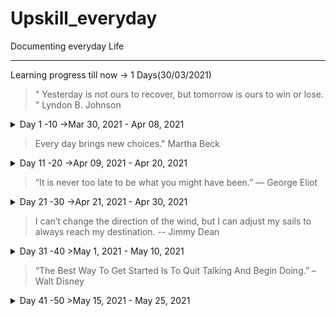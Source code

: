# Upskill_everyday
Documenting everyday Life
***
Learning progress till now -> 1 Days(30/03/2021)

>" Yesterday is not ours to recover, but tomorrow is ours to win or lose. " Lyndon B. Johnson

<details>
<summary>Day 1 -10 ->Mar 30, 2021 - Apr 08, 2021</summary>
<p>

<details>
<summary>Day 1</summary>
<p>

- ✔️ [Solved Daily Challenge in Brilliant.org](https://github.com/roshan1727/Upskill_everyday/blob/main/images/Brilliant.org/Day%201-50/d1b1.png)
- ✔️ Chess.com 
  - ✔️ [Solved Some Puzzles](https://github.com/roshan1727/Upskill_everyday/blob/main/images/Chess.com/Day1-50/d1chs1.png)
  - ✔️ [Played Puzzle Rush](https://github.com/roshan1727/Upskill_everyday/blob/main/images/Chess.com/Day1-50/d1chs2.png)
  - ✔️ [Solved Daily Puzzle](https://github.com/roshan1727/Upskill_everyday/blob/main/images/Chess.com/Day1-50/d1chs3.png)
-  ✔️ Installing all Coding Setup and Singed in various coding Platform.
- 📰 [Daily English News](https://qz.com/india/)
</p></details>

<details>
<summary>Day 2 </summary>
<p>

- ✔️ [Solved Daily Challenge in Brilliant.org](https://github.com/roshan1727/Upskill_everyday/blob/main/images/Brilliant.org/d2b1.png)
- ✔️ Chess.com 
  - ✔️ [Solved Some Puzzles](https://github.com/roshan1727/Upskill_everyday/blob/main/images/Chess.com/Day1-50/d2chs1.png)
  - ✔️ [Played Puzzle Rush](https://github.com/roshan1727/Upskill_everyday/blob/main/images/Chess.com/Day1-50/d2chs2.png)
  - ✔️ [Solved Daily Puzzle](https://github.com/roshan1727/Upskill_everyday/blob/main/images/Chess.com/Day1-50/d2chs3.png)
   - ✔️ [NewTechnology](https://github.com/roshan1727/Upskill_everyday/blob/main/images/Newtechnology/d2gcd_m1.png)
    - ✔️Today I started a new path to learn about new technonlgy.
    - ✔️[enrol](https://www.qwiklabs.com/course_templates/153)

</p></details>

<details>
<summary>Day 3 </summary>
<p>

- ✔️ [Solved Daily Challenge in Brilliant.org](https://github.com/roshan1727/Upskill_everyday/blob/main/images/Brilliant.org/d3b1.png)
- ✔️ Chess.com 
  - ✔️ [Solved Some Puzzles](https://github.com/roshan1727/Upskill_everyday/blob/main/images/Chess.com/d3chs1.png)
  - ✔️ [Played Puzzle Rush](https://github.com/roshan1727/Upskill_everyday/blob/main/images/Chess.com/d3chs2.png)
  - ✔️ [Solved Daily Puzzle](https://github.com/roshan1727/Upskill_everyday/blob/main/images/Chess.com/d3chs3.png)
   - ✔️ [NewTechnology]()
    - ✔️In new Technology Google Cloud Computing.
    - 👂🏻 [Watched a Youtube video "A 15-Year-Old Entrepreneur Impresses the Sharks - Shark Tank"](https://www.youtube.com/watch?v=o0etimvtD74&t=186s)

</p></details>

<details>
<summary>Day 4</summary>
<p>

- ✔️ [Solved Daily Challenge in Brilliant.org](https://github.com/roshan1727/Upskill_everyday/blob/main/images/Brilliant.org/d4b1.png)
- ✔️ Chess.com 
  - ✔️ [Solved Some Puzzles](https://github.com/roshan1727/Upskill_everyday/blob/main/images/Chess.com/d4chs1.png)
  - ✔️ [Played Puzzle Rush](https://github.com/roshan1727/Upskill_everyday/blob/main/images/Chess.com/d4chs2.png)
  - ✔️ [Solved Daily Puzzle](https://github.com/roshan1727/Upskill_everyday/blob/main/images/Chess.com/d4chs3.png)
    - ✔️In new Technology Start to learn about ModernApp Ninja
    - ✔️I have solved Two Problems in skillrack.
    - ✔️[endrolled](https://lms.modernapps.ninja/courses/course-v1:modernapps+COU-MN7417+Perpetual/course/)
    - 👂🏻 [Watched a Youtube video "The Young Codemaster: Raising a Computer Prodigy | On The Red Dot | CNA Insider"](https://www.youtube.com/watch?v=3FvSLA-Kvvs&t=187s)
</p></details>

<details>
<summary>Day 5</summary>
<p>

- ✔️ [Solved Daily Challenge in Brilliant.org](https://github.com/roshan1727/Upskill_everyday/blob/main/images/Brilliant.org/d5b1.png)
- ✔️ Chess.com 
  - ✔️ [Solved Some Puzzles](https://github.com/roshan1727/Upskill_everyday/blob/main/images/Chess.com/d5chs1.png)
  - ✔️ [Played Puzzle Rush](https://github.com/roshan1727/Upskill_everyday/blob/main/images/Chess.com/d5chs2.png)
  - ✔️ [Solved Daily Puzzle](https://github.com/roshan1727/Upskill_everyday/blob/main/images/Chess.com/d5chs3.png)
    - ✔️In new Technology Start to learn about ModernApp Ninja
    - ✔️Setuped Slack to have a better Communication with Moderncodeninja by VMWARE.
    - ✔️I have solved Ten Problems in skillrack.
    - ✔️[endrolled](https://lms.modernapps.ninja/courses/course-v1:modernapps+COU-MN7417+Perpetual/course/)
    - 👂🏻 [Watched a Youtube video "How To Earn in your Early 20s? | Aman Dhattarwal | TEDxVIPS"](https://youtu.be/Y7qzo1WMcxs)
</p></details>

<details>
<summary>Day 6</summary>
<p>

- ✔️ [Solved Daily Challenge in Brilliant.org](https://github.com/roshan1727/Upskill_everyday/blob/main/images/Brilliant.org/d6b1.png)
- ✔️ Chess.com 
  - ✔️ [Solved Some Puzzles](https://github.com/roshan1727/Upskill_everyday/blob/main/images/Chess.com/d6chs1.png)
  - ✔️ [Played Puzzle Rush](https://github.com/roshan1727/Upskill_everyday/blob/main/images/Chess.com/d6chs2.png)
  - ✔️ [Solved Daily Puzzle](https://github.com/roshan1727/Upskill_everyday/blob/main/images/Chess.com/d6chs3.png)
  - ✔️[Solved Random Puzzle](https://github.com/roshan1727/Upskill_everyday/blob/main/images/Chess.com/d6chs4.png)
    - ✔️I learn the basic of Adobe XD for UI design.
    - 👂🏻 [Watched a Youtube video "Adobe XD for Beginners | FREE COURSE"](https://youtu.be/WEljsc2jorI)
</p></details>


<details>
<summary>Day 7</summary>
<p>

- ✔️ [Solved Daily Challenge in Brilliant.org](https://github.com/roshan1727/Upskill_everyday/blob/main/images/Brilliant.org/d7b1.png)
- ✔️ Chess.com 
  - ✔️ [Solved Some Puzzles](https://github.com/roshan1727/Upskill_everyday/blob/main/images/Chess.com/d7chs1.png)
  - ✔️ [Played Puzzle Rush](https://github.com/roshan1727/Upskill_everyday/blob/main/images/Chess.com/d7chs2.png)
  - ✔️ [Solved Daily Puzzle](https://github.com/roshan1727/Upskill_everyday/blob/main/images/Chess.com/d7chs3.png)
  - ✔️[Solved Random Puzzle](https://github.com/roshan1727/Upskill_everyday/blob/main/images/Chess.com/d7chs4.png)
    - 👂🏻 [Watched a Youtube video "Why people believe they can’t draw - and how to prove they can | Graham Shaw | TEDxHull"](https://www.youtube.com/watch?v=7TXEZ4tP06c)
    - 👂🏻 [Watched a Youtube video "This Is What Rejections & Failures Teach You About SUCCESS | Sahla Parveen | Josh Talks"](https://www.youtube.com/watch?v=7m_XpKA3GCg)

</p></details>


<details>
<summary>Day 8</summary>
<p>

- ✔️ [Solved Daily Challenge in Brilliant.org](https://github.com/roshan1727/Upskill_everyday/blob/main/images/Brilliant.org/d8b1.png)
- ✔️ Chess.com 
  - ✔️ [Solved Some Puzzles](https://github.com/roshan1727/Upskill_everyday/blob/main/images/Chess.com/d8chs1.png)
  - ✔️ [Played Puzzle Rush](https://github.com/roshan1727/Upskill_everyday/blob/main/images/Chess.com/d8chs2.png)
  - ✔️ [Solved Daily Puzzle](https://github.com/roshan1727/Upskill_everyday/blob/main/images/Chess.com/d8chs3.png)
    - ✔️[Solved Random Puzzle](https://github.com/roshan1727/Upskill_everyday/blob/main/images/Chess.com/d8chs4.png)
    - 👂🏻 [Watched a Youtube video "My journey to success | Aishwarya Rajesh | TEDxIIMTrichy"](https://www.youtube.com/watch?v=zls4a7I_qaM)

</p></details>

<details>
<summary>Day 9</summary>
<p>

- ✔️ [Solved Daily Challenge in Brilliant.org](https://github.com/roshan1727/Upskill_everyday/blob/main/images/Brilliant.org/d9b1.png)
- ✔️ Chess.com 
  - ✔️ [Solved Some Puzzles](https://github.com/roshan1727/Upskill_everyday/blob/main/images/Chess.com/d9chs1.png)
  - ✔️ [Played Puzzle Rush](https://github.com/roshan1727/Upskill_everyday/blob/main/images/Chess.com/d9chs2.png)
  - ✔️ [Solved Daily Puzzle](https://github.com/roshan1727/Upskill_everyday/blob/main/images/Chess.com/d9chs3.png)
  - ✔️[Solved Random Puzzle](https://github.com/roshan1727/Upskill_everyday/blob/main/images/Chess.com/d9chs4.png)
    - 👂🏻 [Watched a Youtube video "Make Your Impossible Dreams Come True! | Ms. Nivedha RM | TEDxRTU"](https://www.youtube.com/watch?v=-JfQvYLveGA)

</p></details>

<details>
<summary>Day 10</summary>
<p>

- ✔️ [Solved Daily Challenge in Brilliant.org](https://github.com/roshan1727/Upskill_everyday/blob/main/images/Brilliant.org/d10b1.png)
- ✔️ Chess.com 
  - ✔️ [Solved Some Puzzles](https://github.com/roshan1727/Upskill_everyday/blob/main/images/Chess.com/d10chs1.png)
  - ✔️ [Played Puzzle Rush](https://github.com/roshan1727/Upskill_everyday/blob/main/images/Chess.com/d10chs2.png)
  - ✔️ [Solved Daily Puzzle](https://github.com/roshan1727/Upskill_everyday/blob/main/images/Chess.com/d10chs3.png)
  - ✔️[Solved Random Puzzle](https://github.com/roshan1727/Upskill_everyday/blob/main/images/Chess.com/d10csh4.png)
    - 👂🏻 [Watched a Youtube video "What makes you special? | Mariana Atencio | TEDxUniversityofNevada"](https://www.youtube.com/watch?v=MY5SatbZMAo)

</p></details>

</p></details>

>Every day brings new choices." Martha Beck


<details>
<summary>Day 11 -20 ->Apr 09, 2021 - Apr 20, 2021</summary>
<p>


<details>
<summary>Day 11</summary>
<p>

- ✔️ [Solved Daily Challenge in Brilliant.org](https://github.com/roshan1727/Upskill_everyday/blob/main/images/Brilliant.org/d11b1.png)
- ✔️ Chess.com 
  - ✔️ [Solved Some Puzzles](https://github.com/roshan1727/Upskill_everyday/blob/main/images/Chess.com/d11chs1.png)
  - ✔️ [Played Puzzle Rush](https://github.com/roshan1727/Upskill_everyday/blob/main/images/Chess.com/d11chs2.png)
  - ✔️ [Solved Daily Puzzle](https://github.com/roshan1727/Upskill_everyday/blob/main/images/Chess.com/d11chs3.png)
  - ✔️[Solved Random Puzzle](https://github.com/roshan1727/Upskill_everyday/blob/main/images/Chess.com/d11chs4.png)
   - ✔️Today I started to learn Python in Guvi. [endroll](https://www.guvi.in/courses-video?course=pythonEng)

    - 👂🏻 [Watched a Youtube video "Broken English: Every Indian Kid's Ordeal | Esha Manwani | TEDxHLCC"](https://www.youtube.com/watch?v=XqqIzCPUcgs)

</p></details>

<details>
<summary>Day 12</summary>
<p>

- ✔️ [Solved Daily Challenge in Brilliant.org](https://github.com/roshan1727/Upskill_everyday/blob/main/images/Brilliant.org/d12b1.png)
- ✔️ Chess.com 
  - ✔️ [Solved Some Puzzles](https://github.com/roshan1727/Upskill_everyday/blob/main/images/Chess.com/d12chs1.png)
  - ✔️ [Played Puzzle Rush](C:\GitFiles\Upskill_everyday\images\Chess.com\d12chs2.png)
  - ✔️ [Solved Daily Puzzle](https://github.com/roshan1727/Upskill_everyday/blob/main/images/Chess.com/d12chs3.png)
  - ✔️[Solved Random Puzzle](https://github.com/roshan1727/Upskill_everyday/blob/main/images/Chess.com/d12chs4.png)

    - 👂🏻 [Watched a Youtube video "Why you should speak to strangers | Praveen Wadalkar | TEDxIESMCRC"](https://www.youtube.com/watch?v=g6HnOku6KUs)

</p></details>

<details>
<summary>Day 13</summary>
<p>

- ✔️ [Solved Daily Challenge in Brilliant.org](https://github.com/roshan1727/Upskill_everyday/blob/main/images/Brilliant.org/d13b1.png)
- ✔️ Chess.com 
  - ✔️ [Solved Some Puzzles](https://github.com/roshan1727/Upskill_everyday/blob/main/images/Chess.com/d13chs1.png)
  - ✔️ [Played Puzzle Rush](https://github.com/roshan1727/Upskill_everyday/blob/main/images/Chess.com/d13chs2.png)
  - ✔️ [Solved Daily Puzzle](https://github.com/roshan1727/Upskill_everyday/blob/main/images/Chess.com/d13chs3.png)
  - ✔️[Solved Random Puzzle](https://github.com/roshan1727/Upskill_everyday/blob/main/images/Chess.com/d13chs4.png)
  - ✔️I Solved 5 problems in Skillrack.
    - 👂🏻 [Watched a Youtube video "From Confusion to Conclusion | Swapna Patker | TEDxIIMRohtak"](https://www.youtube.com/watch?v=6LZ7QqoY_1w&t=4s)
     - 👂🏻 [Watched a Youtube video "The Secret of Becoming Mentally Strong | Amy Morin | TEDxOcala"](https://www.youtube.com/watch?v=TFbv757kup4)
    - 👂🏻 [Watched a Youtube video "7 Ways to Make a Conversation With Anyone | Malavika Varadan | TEDxBITSPilaniDubai"](https://www.youtube.com/watch?v=F4Zu5ZZAG7I)

</p></details>

<details>
<summary>Day 14</summary>
<p>

- ✔️ [Solved Daily Challenge in Brilliant.org](https://github.com/roshan1727/Upskill_everyday/blob/main/images/Brilliant.org/d14b1.png)
- ✔️ Chess.com 
  - ✔️ [Solved Some Puzzles](https://github.com/roshan1727/Upskill_everyday/blob/main/images/Chess.com/d14chs1.png)
  - ✔️ [Played Puzzle Rush](https://github.com/roshan1727/Upskill_everyday/blob/main/images/Chess.com/d14chs2.png)
  - ✔️ [Solved Daily Puzzle](https://github.com/roshan1727/Upskill_everyday/blob/main/images/Chess.com/d14chs3.png)
  - ✔️[Solved Random Puzzle](https://github.com/roshan1727/Upskill_everyday/blob/main/images/Chess.com/d14chs4.png)
 
    - 👂🏻 [Watched a Youtube video "Why you think you're right -- even if you're wrong | Julia Galef"](https://www.youtube.com/watch?v=w4RLfVxTGH4)
     - 👂🏻 [Watched a Youtube video "Learning a language? Speak it like you’re playing a video game | Marianna Pascal | TEDxPenangRoad"](https://www.youtube.com/watch?v=Ge7c7otG2mk)
    - 👂🏻 [Watched a Youtube video "Approach Yourself To Approach Infinity. | Ridhi Dogra | TEDxGGDSDCollege"](https://www.youtube.com/watch?v=SwX5ESqlkBM)

</p></details>

<details>
<summary>Day 15</summary>
<p>

- ✔️ [Solved Daily Challenge in Brilliant.org](https://github.com/roshan1727/Upskill_everyday/blob/main/images/Brilliant.org/d15b1.png)
- ✔️ Chess.com 
  - ✔️ [Solved Some Puzzles](https://github.com/roshan1727/Upskill_everyday/blob/main/images/Chess.com/d15chs1.png)
  - ✔️ [Played Puzzle Rush](https://github.com/roshan1727/Upskill_everyday/blob/main/images/Chess.com/d15chs2.png)
  - ✔️ [Solved Daily Puzzle](https://github.com/roshan1727/Upskill_everyday/blob/main/images/Chess.com/d15chs3.png)
  - ✔️[Solved Random Puzzle](https://github.com/roshan1727/Upskill_everyday/blob/main/images/Chess.com/d15chs4.png)
 
    - 👂🏻 [Watched a Youtube video "Befriend Yourself | Nivetha Thomas | TEDxOMCH"](https://www.youtube.com/watch?v=sB34sRehUvU)
     - 👂🏻 [Watched a Youtube video "The first 20 hours -- how to learn anything | Josh Kaufman | TEDxCSU"](https://www.youtube.com/watch?v=5MgBikgcWnY&t=989s)

</p></details>

<details>
<summary>Day 16</summary>
<p>

- ✔️ [Solved Daily Challenge in Brilliant.org](https://github.com/roshan1727/Upskill_everyday/blob/main/images/Brilliant.org/d16b1.png)
- ✔️ Chess.com 
  - ✔️ [Solved Some Puzzles](https://github.com/roshan1727/Upskill_everyday/blob/main/images/Chess.com/d16chs1.png)
  - ✔️ [Played Puzzle Rush](https://github.com/roshan1727/Upskill_everyday/blob/main/images/Chess.com/d16chs2.png)
  - ✔️ [Solved Daily Puzzle](https://github.com/roshan1727/Upskill_everyday/blob/main/images/Chess.com/d16chs3.png)
  - ✔️[Solved Random Puzzle](https://github.com/roshan1727/Upskill_everyday/blob/main/images/Chess.com/d16chs4.png)
 
    - 👂🏻 [Watched a Youtube video "After watching this, your brain will not be the same | Lara Boyd | TEDxVancouver"](https://www.youtube.com/watch?v=LNHBMFCzznE)
    - 👂🏻 [Watched a Youtube video "How To Start A Business In College With No Money? | Sunny Garg | Josh Talks"](https://www.youtube.com/watch?v=JlvQnlPbhMM&t=463s)
</p></details>

<details>
<summary>Day 17</summary>
<p>

- ✔️ [Solved Daily Challenge in Brilliant.org](https://github.com/roshan1727/Upskill_everyday/blob/main/images/Brilliant.org/d17b1.png)
- ✔️ Chess.com 
  - ✔️ [Solved Some Puzzles](https://github.com/roshan1727/Upskill_everyday/blob/main/images/Chess.com/d17chs1.png)
  - ✔️ [Played Puzzle Rush](https://github.com/roshan1727/Upskill_everyday/blob/main/images/Chess.com/d17chs2.png)
  - ✔️ [Solved Daily Puzzle](https://github.com/roshan1727/Upskill_everyday/blob/main/images/Chess.com/d17chs3.png)
  - ✔️[Solved Random Puzzle](https://github.com/roshan1727/Upskill_everyday/blob/main/images/Chess.com/d17chs4.png)
  - ✔️ [Completed Daily Workout Problem in lumosity](https://github.com/roshan1727/Upskill_everyday/blob/main/images/lumosity/d1lty1.jpg)
  - ✔️ [Completed Basic HTML and HTML5 in freecodecamp under  Responsive Web Design](https://www.freecodecamp.org/learn/responsive-web-design/)
  - ✔️ install and setup the Julia in pc 
  - ✔️ [Completed Beginer's module in Python](https://www.guvi.in/courses-video?course=pythonEng)
    - 👂🏻 [Watched a Youtube video "The 7 Habits of Highly Effective People Summary"](https://www.youtube.com/watch?v=WFc08j9eorQ&t=687s)
    - 👂🏻 [Watched a Youtube video "The 7 Habits of Highly Effective People Summary (part 2)"](https://www.youtube.com/watch?v=5LbCRx1UbWY)
</p></details>

<details>
<summary>Day 18</summary>
<p>

- ✔️ [Solved Daily Challenge in Brilliant.org](https://github.com/roshan1727/Upskill_everyday/blob/main/images/Brilliant.org/d18b1.png)
- ✔️ Chess.com 
  - ✔️ [Solved Some Puzzles](https://github.com/roshan1727/Upskill_everyday/blob/main/images/Chess.com/d18chs1.png)
  - ✔️ [Played Puzzle Rush](https://github.com/roshan1727/Upskill_everyday/blob/main/images/Chess.com/d18chs2.png)
  - ✔️ [Solved Daily Puzzle](https://github.com/roshan1727/Upskill_everyday/blob/main/images/Chess.com/d18chs3.png)
  - ✔️[Solved Random Puzzle](https://github.com/roshan1727/Upskill_everyday/blob/main/images/Chess.com/d18chs4.png)
  - ✔️ [Completed Daily Workout Problem in lumosity](https://github.com/roshan1727/Upskill_everyday/blob/main/images/lumosity/d2lyt1.jpg)
  - ✔️ [Enrolled another HTML course In Udemy](https://www.udemy.com/course/html-basic-to-advanced/)
  - ✔️ [Completed intermediate module in Python](https://github.com/roshan1727/Upskill_everyday/blob/main/images/Newtechnology/guvi-intermediate_python.png)
    - 👂🏻 [Watched a Youtube video "PYTHON AND DATA VISUALIZATION : Day -1 (Intro to Python)"](https://www.youtube.com/watch?v=eaoPm475Jts)
    - 👂🏻 [Watched a Youtube video "PYTHON AND DATA VISUALIZATION : Day -2 (Data Structures)"](https://www.youtube.com/watch?v=eOp1UgQUXII)
    - 👂🏻 [Watched a Youtube video "PYTHON AND DATA VISUALIZATION : Day -3 (Data Structures)"](https://www.youtube.com/watch?v=I2RFd_C4rfE)
    - 👂🏻 [Watched a Youtube video "The future we're building -- and boring | Elon Musk"](https://www.youtube.com/watch?v=zIwLWfaAg-8&t=544s)
    
    - 👂🏻 [Watched a Youtube video "'change the way you think’ | Dr Kruti Parekh | TEDxSIUVimanNagar"](https://www.youtube.com/watch?v=GjJX0iA7VBA&t=29s)

</p></details>

<details>
<summary>Day 19</summary>
<p>

- ✔️ [Solved Daily Challenge in Brilliant.org](https://github.com/roshan1727/Upskill_everyday/blob/main/images/Brilliant.org/d19b1.png)
- ✔️ Chess.com 
  - ✔️ [Solved Some Puzzles](https://github.com/roshan1727/Upskill_everyday/blob/main/images/Chess.com/d19Chs1.png)
  - ✔️ [Played Puzzle Rush](https://github.com/roshan1727/Upskill_everyday/blob/main/images/Chess.com/d19Chs2.png)
  - ✔️ [Solved Daily Puzzle](https://github.com/roshan1727/Upskill_everyday/blob/main/images/Chess.com/d19Chs3.png)
  - ✔️[Solved Random Puzzle](https://github.com/roshan1727/Upskill_everyday/blob/main/images/Chess.com/d19Chs4.png)
    - 👂🏻 [Watched a Youtube video "Jeff Bezos: The electricity metaphor"](https://www.youtube.com/watch?v=vMKNUylmanQ)
    - 👂🏻 [Watched a Youtube video "How To Multiply Your Time | Rory Vaden | TEDxDouglasville"](https://www.youtube.com/watch?v=y2X7c9TUQJ8)
    - 👂🏻 [Watched a Youtube video "PYTHON AND DATA VISUALIZATION : Day -4 (Data Structures completion)"](https://www.youtube.com/watch?v=nBDK3YYbNq8)
</p></details>

<details>
<summary>Day 20</summary>
<p>

- ✔️ [Solved Daily Challenge in Brilliant.org](https://github.com/roshan1727/Upskill_everyday/blob/main/images/Brilliant.org/d20b1.png)
- ✔️ Chess.com 
  - ✔️ [Solved Some Puzzles](https://github.com/roshan1727/Upskill_everyday/blob/main/images/Chess.com/d20chs1.png)
  - ✔️ [Played Puzzle Rush](https://github.com/roshan1727/Upskill_everyday/blob/main/images/Chess.com/d20chs2.png)
  - ✔️ [Solved Daily Puzzle](https://github.com/roshan1727/Upskill_everyday/blob/main/images/Chess.com/d20chs3.png)
  - ✔️[Solved Random Puzzle](https://github.com/roshan1727/Upskill_everyday/blob/main/images/Chess.com/d20chs4.png)
    - 📙 [enrolled in Blockchain Essentials](https://courses.cognitiveclass.ai/courses/course-v1:developerWorks+BC0101EN+v1/course/)
    - 📙[enrolled a new course in Coursera:Building Modern Python Applications on AWS](https://www.coursera.org/learn/building-modern-python-applications-on-aws/home/welcome)
    - 👂🏻 [Watched a Youtube video "Building self-confidence"](https://www.youtube.com/watch?v=W4CpxgJb644)
    - 👂🏻 [Watched a Youtube video "Business Lessons That You Can Learn From The Streets Of India | Capt. Raghu Raman | Josh Talks"](https://www.youtube.com/watch?v=12eD3K5Peu8)
    - 👂🏻 [Watched a Youtube video "PYTHON AND DATA VISUALIZATION : Day -5 (Data Visualisation )"](https://www.youtube.com/watch?v=msVkNbakpx8)
    
</p></details>

</p></details>

>“It is never too late to be what you might have been.”
― George Eliot

<details>
<summary>Day 21 -30 ->Apr 21, 2021 - Apr 30, 2021</summary>
<p>


<details>
<summary>Day 21</summary>
<p>

- ✔️ [Solved Daily Challenge in Brilliant.org](https://github.com/roshan1727/Upskill_everyday/blob/main/images/Brilliant.org/d21b1.png)
- ✔️ Chess.com 
  - ✔️ [Solved Some Puzzles](https://github.com/roshan1727/Upskill_everyday/blob/main/images/Chess.com/d21chs1.png)
  - ✔️ [Played Puzzle Rush](https://github.com/roshan1727/Upskill_everyday/blob/main/images/Chess.com/d21chs2.png)
  - ✔️ [Solved Daily Puzzle](https://github.com/roshan1727/Upskill_everyday/blob/main/images/Chess.com/d21chs3.png)
  - ✔️[Solved Random Puzzle](https://github.com/roshan1727/Upskill_everyday/blob/main/images/Chess.com/d21chs3.png)


    - 👂🏻 [Watched a Youtube video "PYTHON AND DATA VISUALIZATION : Day -6 (Data Visualisation )"](https://www.youtube.com/watch?v=mCv4Pll3MYY)

</p></details>

<details>
<summary>Day 22</summary>
<p>

- ✔️ [Solved Daily Challenge in Brilliant.org](https://github.com/roshan1727/Upskill_everyday/blob/main/images/Brilliant.org/d22b1.png)
- ✔️ Chess.com 
  - ✔️ [Solved Some Puzzles](https://github.com/roshan1727/Upskill_everyday/blob/main/images/Chess.com/d22chs1.png)
  - ✔️ [Played Puzzle Rush](https://github.com/roshan1727/Upskill_everyday/blob/main/images/Chess.com/d22chs2.png)
  - ✔️ [Solved Daily Puzzle](https://github.com/roshan1727/Upskill_everyday/blob/main/images/Chess.com/d22chs3.png)
  - ✔️[Solved Random Puzzle](https://github.com/roshan1727/Upskill_everyday/blob/main/images/Chess.com/d22chs4.png)
    - 👂🏻 [Watched a Youtube video "Basic Web Dev Bootcamp: Day -1 (INTRO and HTML )"](https://www.youtube.com/watch?v=I9rranjk-6E)
     - 👂🏻 [Watched a Youtube video "PYTHON AND MACHINE LEARNING : Day -1 (Python intro )"](https://www.youtube.com/watch?v=c1q2OC0n-z8)
</p></details>

<details>
<summary>Day 23</summary>
<p>

- ✔️ [Solved Daily Challenge in Brilliant.org](https://github.com/roshan1727/Upskill_everyday/blob/main/images/Brilliant.org/d23b1.png)
- ✔️ Chess.com 
  - ✔️ [Solved Some Puzzles](https://github.com/roshan1727/Upskill_everyday/blob/main/images/Chess.com/d23chs1.png)
  - ✔️ [Played Puzzle Rush](https://github.com/roshan1727/Upskill_everyday/blob/main/images/Chess.com/d23chs2.png)
  - ✔️ [Solved Daily Puzzle](https://github.com/roshan1727/Upskill_everyday/blob/main/images/Chess.com/d23chs3.png)
  - ✔️[Solved Random Puzzle](https://github.com/roshan1727/Upskill_everyday/blob/main/images/Chess.com/d23chs4.png)
  - ✔️ [Completed Daily Workout Problem in lumosity](https://github.com/roshan1727/Upskill_everyday/blob/main/images/lumosity/d23lct1.jpg)
    - 👂🏻 [Watched a Youtube video "HTML and CSS - Lecture 0 - CS50's Web Programming with Python and JavaScript 2020"](https://youtu.be/zFZrkCIc2Oc)
     - 👂🏻 [Watched a Youtube video "A 12-year-old app developer | Thomas Suarez"](https://youtu.be/Fkd9TWUtFm0)
</p></details>

<details>
<summary>Day 24</summary>
<p>

- ✔️ [Solved Daily Challenge in Brilliant.org](https://github.com/roshan1727/Upskill_everyday/blob/main/images/Brilliant.org/d24b1.png)
- ✔️ Chess.com 
  - ✔️ [Solved Some Puzzles](https://github.com/roshan1727/Upskill_everyday/blob/main/images/Chess.com/d24chs1.png)
  - ✔️ [Played Puzzle Rush](https://github.com/roshan1727/Upskill_everyday/blob/main/images/Chess.com/d24chs2.png)
  - ✔️ [Solved Daily Puzzle](https://github.com/roshan1727/Upskill_everyday/blob/main/images/Chess.com/d24chs3.png)
  - ✔️[Solved Random Puzzle](https://github.com/roshan1727/Upskill_everyday/blob/main/images/Chess.com/d24chs4.png)
  - ✔️ [Completed Daily Workout Problem in lumosity](https://github.com/roshan1727/Upskill_everyday/blob/main/images/lumosity/d24lct1.jpg)
    - 👂🏻 [Watched a Youtube video "Being Yourself | Jaahnavi Sriperambuduru | TEDxDSCEWomen"](https://www.youtube.com/watch?v=hdzd1ax7sqs)
     - 👂🏻 [Watched a Youtube video "The Skill of Humor | Andrew Tarvin | TEDxTAMU"](https://www.youtube.com/watch?v=MdZAMSyn_As)
     - 👂🏻 [Watched a Youtube video "How to talk about your family? - English Lesson"](https://www.youtube.com/watch?v=R49zGknt7EE&list=PL4BuO6UgthvhXljwiFJk-X5IRax4pFxki)
</p></details>

<details>
<summary>Day 26</summary>
<p>

- ✔️ [Solved Daily Challenge in Brilliant.org](https://github.com/roshan1727/Upskill_everyday/blob/main/images/Brilliant.org/d26b1.png)
- ✔️ Chess.com 
  - ✔️ [Solved Some Puzzles](https://github.com/roshan1727/Upskill_everyday/blob/main/images/Chess.com/d26chs1.png)
  - ✔️ [Played Puzzle Rush](https://github.com/roshan1727/Upskill_everyday/blob/main/images/Chess.com/d26chs2.png)
  - ✔️ [Solved Daily Puzzle](https://github.com/roshan1727/Upskill_everyday/blob/main/images/Chess.com/d26chs3.png)
  - ✔️[Solved Random Puzzle](https://github.com/roshan1727/Upskill_everyday/blob/main/images/Chess.com/d26chs4.png)
  - ✔️ [Completed Daily Workout Problem in lumosity]()
    - 👂🏻 [Watched a Youtube video "Growth Without Ads- Is This The End Of The Ad World As We Know It? - Kunal Shah, Founder Cred"](https://www.youtube.com/watch?v=MrKPlo3yMSw)
    - 👂🏻 [Watched a Youtube video "Gravitas Plus: International Mother Language Day 2021"](https://www.youtube.com/watch?v=RVUuc4M5bB0)
    - 👂🏻 [Watched a Youtube video "How Zerodha became a Billion $ company without raising money from investors |Stock Market Case Study"](https://www.youtube.com/watch?v=vguLPoLiFNg)
    - 👂🏻 [Watched a Youtube video "The Genius Marketing Strategy of Marlboro Cigarettes | Case study"](https://www.youtube.com/watch?v=6-tS7-IhCbI)
</p></details>

<details>
<summary>Day 27</summary>
<p>

- ✔️ [Solved Daily Challenge in Brilliant.org](https://github.com/roshan1727/Upskill_everyday/blob/main/images/Brilliant.org/d27b1.png)
- ✔️ Chess.com 
  - ✔️ [Solved Some Puzzles](https://github.com/roshan1727/Upskill_everyday/blob/main/images/Chess.com/d27chs1.png)
  - ✔️ [Played Puzzle Rush](https://github.com/roshan1727/Upskill_everyday/blob/main/images/Chess.com/d27chs2.png)
  - ✔️ [Solved Daily Puzzle](https://github.com/roshan1727/Upskill_everyday/blob/main/images/Chess.com/d27chs3.png)
  - ✔️[Solved Random Puzzle](https://github.com/roshan1727/Upskill_everyday/blob/main/images/Chess.com/d27chs4.png)
  - ✔️ [Completed Daily Workout Problem in lumosity](https://github.com/roshan1727/Upskill_everyday/blob/main/images/lumosity/d27lyt1.jpg)
    - 👂🏻 [Watched a Youtube video "Three Steps to Transform Your Life | Lena Kay | TEDxNishtiman"](https://www.youtube.com/watch?v=L51h8BBu7b8)
    - 👂🏻 [Watched a Youtube video "Speak like a leader | Simon Lancaster | TEDxVerona"](https://www.youtube.com/watch?v=bGBamfWasNQ)
</p></details>

<details>
<summary>Day 28</summary>
<p>

- ✔️ [Solved Daily Challenge in Brilliant.org](https://github.com/roshan1727/Upskill_everyday/blob/main/images/Brilliant.org/d28b1.png)
- ✔️ Chess.com 
  - ✔️ [Solved Some Puzzles](https://github.com/roshan1727/Upskill_everyday/blob/main/images/Chess.com/d28chs1.png)
  - ✔️ [Played Puzzle Rush](https://github.com/roshan1727/Upskill_everyday/blob/main/images/Chess.com/d28chs2.png)
  - ✔️ [Solved Daily Puzzle](https://github.com/roshan1727/Upskill_everyday/blob/main/images/Chess.com/d28chs3.png)
  - ✔️[Solved Random Puzzle](https://github.com/roshan1727/Upskill_everyday/blob/main/images/Chess.com/d28chs4.png)
  - ✔️ [Completed Daily Workout Problem in lumosity](https://github.com/roshan1727/Upskill_everyday/blob/main/images/lumosity/d28lyt1.jpg)
    - 👂🏻 [Watched a Youtube video "Bitcoin,Cryptocurrency&Blockchain: What's driving the craze?"](https://www.youtube.com/watch?v=7PGt28X4ufU&t=135s)
    - 👂🏻 [Watched a Youtube video "Gravitas Plus: Will Apple be the Next Nokia?"](https://youtu.be/wlZTmG3gR_o)
</p></details>

<details>
<summary>Day 29</summary>
<p>

- ✔️ Chess.com 
  - ✔️ [Solved Some Puzzles](https://github.com/roshan1727/Upskill_everyday/blob/main/images/Chess.com/d29chs1.png)
  - ✔️ [Played Puzzle Rush](https://github.com/roshan1727/Upskill_everyday/blob/main/images/Chess.com/d29chs2.png)
  - ✔️ [Solved Daily Puzzle](https://github.com/roshan1727/Upskill_everyday/blob/main/images/Chess.com/d29chs3.png)
  - ✔️ [Completed Daily Workout Problem in lumosity](https://github.com/roshan1727/Upskill_everyday/blob/main/images/lumosity/d29lyt1.jpg)
    - 👂🏻 [Watched a Youtube video "Gravitas Plus: Are fake reviews fooling you?"](https://youtu.be/wk5JHIRjgKI)
    - 👂🏻 [Watched a Youtube video "Gillette's Billion Dollar Business Strategy that kept it relevant for 120 years"](https://youtu.be/YRYLPeWCOP0)
</p></details>

<details>
<summary>Day 30</summary>
<p>

- ✔️ Chess.com 
  - ✔️ [Solved Some Puzzles](https://github.com/roshan1727/Upskill_everyday/blob/main/images/Chess.com/d30chs1.png)
  - ✔️ [Played Puzzle Rush](https://github.com/roshan1727/Upskill_everyday/blob/main/images/Chess.com/d30chs2.png)
  - ✔️ [Solved Daily Puzzle](https://github.com/roshan1727/Upskill_everyday/blob/main/images/Chess.com/d30chs3.png)\
  - ✔️[Solved Random Puzzle](https://github.com/roshan1727/Upskill_everyday/blob/main/images/Chess.com/d30chs4.png)
  - ✔️ [Completed Daily Workout Problem in lumosity]()
    - 👂🏻 [Watched a Youtube video "Three Steps to Transform Your Life | Lena Kay | TEDxNishtiman"](https://youtu.be/L51h8BBu7b8)
    - 👂🏻 [Watched a Youtube video "Speak like a leader | Simon Lancaster | TEDxVerona"](https://youtu.be/bGBamfWasNQ)
    - 👂🏻 [Watched a Youtube video "Before You Waste Time, Watch This | Jay Shetty"](https://youtu.be/UdVAx-_dc6w)
</p></details>
</p></details>

>I can’t change the direction of the wind, but I can adjust my sails to always reach my destination. -- Jimmy Dean

<details>
<summary>Day 31 -40 >May 1, 2021 - May 10, 2021</summary>
<p>

<details>
<summary>Day 31</summary>
<p>

- ✔️ Chess.com 
  - ✔️ [Solved Some Puzzles](https://github.com/roshan1727/Upskill_everyday/blob/main/images/Chess.com/d31chs1.png)
  - ✔️ [Played Puzzle Rush](https://github.com/roshan1727/Upskill_everyday/blob/main/images/Chess.com/d31chs2.png)
  - ✔️ [Solved Daily Puzzle](https://github.com/roshan1727/Upskill_everyday/blob/main/images/Chess.com/d31chs3.png)
  - ✔️[Solved Random Puzzle](https://github.com/roshan1727/Upskill_everyday/blob/main/images/Chess.com/d31chs4.png)
    - 👂🏻 [Watched a Youtube video "How To Come Up With Good Ideas | Mark Rober | TEDxYouth@ColumbiaSC"](https://youtu.be/L1kbrlZRDvU)
    - 👂🏻 [Watched a Youtube video "Lady in the House, her Responsibilities & Ambitions | Amrita Duhan | TEDxMansaroverPark"](https://youtu.be/FR24hPsY4QE)
    - 👂🏻 [Watched a Youtube video "Creative thinking - how to get out of the box and generate ideas: Giovanni Corazza at TEDxRoma"](https://youtu.be/bEusrD8g-dM)
</p></details>

<details>
<summary>Day 32</summary>
<p>

- ✔️ Chess.com 
  - ✔️ [Solved Some Puzzles](https://github.com/roshan1727/Upskill_everyday/blob/main/images/Chess.com/d32chs1.png)
  - ✔️ [Played Puzzle Rush](https://github.com/roshan1727/Upskill_everyday/blob/main/images/Chess.com/d32chs2.png)
  - ✔️ [Solved Daily Puzzle](https://github.com/roshan1727/Upskill_everyday/blob/main/images/Chess.com/d32chs3.png)
  - ✔️[Solved Random Puzzle](https://github.com/roshan1727/Upskill_everyday/blob/main/images/Chess.com/d32chs4.png)
    - 👂🏻 [Watched a Youtube video "You matter, and Your dreams matter | Niharika NM | TEDxAmritaUBangalore"](https://youtu.be/d2E2LVJwbUU)
    - 👂🏻 [Watched a Youtube video "Why I read a book a day (and why you should too): the law of 33% | Tai Lopez | TEDxUBIWiltz"](\https://youtu.be/7bB_fVDlvhc)
    - 👂🏻 [Watched a Youtube video "Victory Beyond The Mountain | IAS officer | Tina Dabi | TEDxHansrajCollege"](https://youtu.be/md4wAywgDEw)
</p></details>

<details>
<summary>Day 33</summary>
<p>

- ✔️ Chess.com 
  - ✔️ [Solved Some Puzzles](https://github.com/roshan1727/Upskill_everyday/blob/main/images/Chess.com/d33chs1.png)
  - ✔️ [Played Puzzle Rush](https://github.com/roshan1727/Upskill_everyday/blob/main/images/Chess.com/d33chs2.png)
  - ✔️ [Solved Daily Puzzle](https://github.com/roshan1727/Upskill_everyday/blob/main/images/Chess.com/d33chs3.png)
  - ✔️[Solved Random Puzzle](https://github.com/roshan1727/Upskill_everyday/blob/main/images/Chess.com/d33chs4.png)
    - 👂🏻 [Watched a Youtube video "The most important lesson from 83,000 brain scans | Daniel Amen | TEDxOrangeCoast"](https://youtu.be/esPRsT-lmw8)
    - 👂🏻 [Watched a Youtube video "Mindset is Everything | Cole Bennett | TEDxUIUC"](https://youtu.be/X_9cyPIvdyo)
    - 👂🏻 [Watched a Youtube video "Everybody can achieve Financial Freedom | Sharique Samsudheen | TEDxCUSAT"](https://youtu.be/XJ911sJqsN0)
</p></details>

<details>
<summary>Day 34</summary>
<p>

- ✔️ Chess.com 
  - ✔️ [Solved Some Puzzles](https://github.com/roshan1727/Upskill_everyday/blob/main/images/Chess.com/d34chs1.png)
  - ✔️ [Played Puzzle Rush](https://github.com/roshan1727/Upskill_everyday/blob/main/images/Chess.com/d34chs2.png)
  - ✔️ [Solved Daily Puzzle](https://github.com/roshan1727/Upskill_everyday/blob/main/images/Chess.com/d34chs3.png)
  - ✔️[Solved Random Puzzle](https://github.com/roshan1727/Upskill_everyday/blob/main/images/Chess.com/d34chs4.png)
    - 👂🏻 [Watched a Youtube video "I let algorithms randomize my life for two years | Max Hawkins"](https://youtu.be/eKkI6-HeWXo)
    - 👂🏻 [Watched a Youtube video "Sleep is your superpower | Matt Walker"](https://youtu.be/5MuIMqhT8DM)
    - 👂🏻 [Watched a Youtube video "There's more to life than being happy | Emily Esfahani Smith"](https://youtu.be/y9Trdafp83U)
</p></details>

<details>
<summary>Day 35</summary>
<p>

- ✔️ Chess.com 
  - ✔️ [Solved Some Puzzles](https://github.com/roshan1727/Upskill_everyday/blob/main/images/Chess.com/d35chs1.png)
  - ✔️ [Played Puzzle Rush](https://github.com/roshan1727/Upskill_everyday/blob/main/images/Chess.com/d35chs2.png)
  - ✔️ [Solved Daily Puzzle](https://github.com/roshan1727/Upskill_everyday/blob/main/images/Chess.com/d35chs3.png)
  - ✔️[Solved Random Puzzle](https://github.com/roshan1727/Upskill_everyday/blob/main/images/Chess.com/d35chs4.png)
    - 👂🏻 [Watched a Youtube video "How Jack Ma' s Alibaba beat eBay?"](https://youtu.be/ULhoofZmZmg)
    - 👂🏻 [Watched a Youtube video "How I Manage My Time - 10 Time Management Tips"](\https://youtu.be/iONDebHX9qk)
    - 👂🏻 [Watched a Youtube video "This is how Jeff Bezos' Amazon beats your competition legitimately"](https://youtu.be/WCJQ2PhzEOM)
</p></details>

<details>
<summary>Day 36</summary>
<p>

- ✔️ Chess.com 
  - ✔️ [Solved Some Puzzles](https://github.com/roshan1727/Upskill_everyday/blob/main/images/Chess.com/d36chs1.png)
  - ✔️ [Played Puzzle Rush](https://github.com/roshan1727/Upskill_everyday/blob/main/images/Chess.com/d36chs2.png)
  - ✔️ [Solved Daily Puzzle](https://github.com/roshan1727/Upskill_everyday/blob/main/images/Chess.com/d36chs3.png)
  - ✔️[Solved Random Puzzle](https://github.com/roshan1727/Upskill_everyday/blob/main/images/Chess.com/d36chs4.png)
    - 👂🏻 [Watched a Youtube video "How to Achieve Your Most Ambitious Goals | Stephen Duneier | TEDxTucson"](https://youtu.be/TQMbvJNRpLE)
    - 👂🏻 [Watched a Youtube video "5 steps to designing the life you want | Bill Burnett | TEDxStanford"](https://youtu.be/SemHh0n19LA)
    - 👂🏻 [Watched a Youtube video "Learn The Art Of Building A Business From This Chaiwala | Robin Jha | The TPot Story | Josh Talk"](https://youtu.be/THTVK82AP9Q)
</p></details>

<details>
<summary>Day 37</summary>
<p>

- ✔️ Chess.com 
  - ✔️ [Solved Some Puzzles](https://github.com/roshan1727/Upskill_everyday/blob/main/images/Chess.com/d37chs1.png)
  - ✔️ [Played Puzzle Rush](https://github.com/roshan1727/Upskill_everyday/blob/main/images/Chess.com/d37chs2.png)
  - ✔️ [Solved Daily Puzzle](https://github.com/roshan1727/Upskill_everyday/blob/main/images/Chess.com/d37chs3.png)
  - ✔️[Solved Random Puzzle](https://github.com/roshan1727/Upskill_everyday/blob/main/images/Chess.com/d37chs4.png)
    - 👂🏻 [Watched a Youtube video "Introduction to HTML, CSS, JavaScript & How websites work? | Web Development Tutorials #1"](https://youtu.be/6mbwJ2xhgzM)
    - 👂🏻 [Watched a Youtube video "HTML Tutorial: Installing VS Code & Live Server | Web Development Tutorials #2"](https://youtu.be/TeZdo8mx0gc)
    - 👂🏻 [Watched a Youtube video "HTML Tutorial: Basic Structure of a Website | Web Development Tutorials #3"](https://youtu.be/IA8JWGP13dI)
    - 👂🏻 [Watched a Youtube video "HTML Tutorial: Title, Script, Link & Meta Tags | Web Development Tutorials #4"](https://youtu.be/EZCc_4abdcE)
    - 👂🏻 [Watched a Youtube video "HTML Tutorial: Headings & Paragraphs | Web Development Tutorials #5"](https://youtu.be/ulv_q6-b7uI)
    - 👂🏻 [Watched a Youtube video "HTML Tutorial: Lists and Tables | Web Development Tutorials #7"](https://youtu.be/N69xumSjg5Q)
    - 👂🏻 [Watched a Youtube video"HTML Tutorial: Img and Anchor tags | Web Development Tutorials #6"](https://youtu.be/z6H22xGAZEA)
    - 👂🏻 [Watched a Youtube video "HTML Tutorial: Forms & Input Tags | Web Development Tutorials #8"](https://youtu.be/KqJikDzb3l4)
</p></details>
<details>
<summary>Day 38</summary>
<p>

- ✔️ Chess.com 
  - ✔️ [Solved Some Puzzles](https://github.com/roshan1727/Upskill_everyday/blob/main/images/Chess.com/d38chs1.png)
  - ✔️ [Played Puzzle Rush](https://github.com/roshan1727/Upskill_everyday/blob/main/images/Chess.com/d38chs2.png)
  - ✔️ [Solved Daily Puzzle](https://github.com/roshan1727/Upskill_everyday/blob/main/images/Chess.com/d38chs3.png)
  - ✔️[Solved Random Puzzle](https://github.com/roshan1727/Upskill_everyday/blob/main/images/Chess.com/d38chs4.png)
    - 👂🏻 [Exploring a new Technology in Udacity"Intro to Cloud Computing Free Course"](https://classroom.udacity.com/courses/ud080)
    - 👂🏻 [Watched a Youtube video "HTML Tutorial: Inline & Block Elements | Web Development Tutorials #9"](https://youtu.be/DFT9qxVCF6k)
    - 👂🏻 [Watched a Youtube video "HTML Tutorial: Ids & Classes in HTML | Web Development Tutorials #10"](https://youtu.be/BucLTOfLQsk)
</p></details>

<details>
<summary>Day 39</summary>
<p>

- ✔️ Chess.com 
  - ✔️ [Solved Some Puzzles](https://github.com/roshan1727/Upskill_everyday/blob/main/images/Chess.com/d39chs1.png)
  - ✔️ [Played Puzzle Rush](https://github.com/roshan1727/Upskill_everyday/blob/main/images/Chess.com/d39chs2.png)
  - ✔️ [Solved Daily Puzzle](https://github.com/roshan1727/Upskill_everyday/blob/main/images/Chess.com/d39chs3.png)
  - ✔️[Solved Random Puzzle](https://github.com/roshan1727/Upskill_everyday/blob/main/images/Chess.com/d39chs4.png)
    - 👂🏻 [Exploring a new Technology in Futerskillprime"Foundation IoT"](https://jigsawacademy.net/courses/717)
    - 👂🏻 [Watched a Youtube video "Class #1 : Vision of Bridge : What is the Bridge program all about, who can join, what it contains."](https://youtu.be/HE8IivRy3Z8)
    - 👂🏻 [Watched a Youtube video "Class #2 : Basics of App Development : What happens behind the scenes when you use your mobile apps."]()
    - 👂🏻 [Watched a Youtube video "IF People SAY THIS About You, Something is WRONG! | Maya Angelou | Top 10 Rules"](https://youtu.be/iU46Lv4jVAw)
    - 👂🏻 [Watched a Youtube video "HTML Tutorial: HTML Entities | Web Development Tutorials #11"](https://youtu.be/gw1efv5WF_Q)
    - 👂🏻 [Watched a Youtube video "HTML Tutorial: Semantic Tags in HTML| Web Development Tutorials #12"](https://youtu.be/FKfsmV6otEM)
    - 👂🏻 [Watched a Youtube video "CSS Tutorial: Introduction to CSS | Web Development Tutorials #13"](https://youtu.be/ua24185-rcw)
    - 👂🏻 [Watched a Youtube video "CSS Tutorial: Inline, Internal & External CSS | Web Development Tutorials #14"](https://youtu.be/ArUL-He_AN0)
    - 👂🏻 [Watched a Youtube video ""]()
    - 👂🏻 [Watched a Youtube video ""]()
</p></details>
<details>
<summary>Day 40</summary>
<p>

- ✔️ Chess.com 
  - ✔️ [Solved Some Puzzles](https://github.com/roshan1727/Upskill_everyday/blob/main/images/Chess.com/d40chs1.png)
  - ✔️ [Played Puzzle Rush](https://github.com/roshan1727/Upskill_everyday/blob/main/images/Chess.com/d40chs2.png)
  - ✔️ [Solved Daily Puzzle](https://github.com/roshan1727/Upskill_everyday/blob/main/images/Chess.com/d40chs3.png)
  - ✔️[Solved Random Puzzle](https://github.com/roshan1727/Upskill_everyday/blob/main/images/Chess.com/d40chs4.png)
  </p></details>

</p></details>

>“The Best Way To Get Started Is To Quit Talking And Begin Doing.” – Walt Disney
<details>
<summary>Day 41 -50 >May 15, 2021 - May 25, 2021</summary>
<p>
<details>
<summary>Day 41</summary>
<p>

- ✔️ Chess.com 
  - ✔️ [Solved Some Puzzles](https://github.com/roshan1727/Upskill_everyday/blob/main/images/Chess.com/d41chs1.png)
  - ✔️ [Played Puzzle Rush](https://github.com/roshan1727/Upskill_everyday/blob/main/images/Chess.com/d41chs2.png)
  - ✔️ [Solved Daily Puzzle](https://github.com/roshan1727/Upskill_everyday/blob/main/images/Chess.com/d41chs3.png)
  - ✔️[Solved Random Puzzle](https://github.com/roshan1727/Upskill_everyday/blob/main/images/Chess.com/d41chs4.png)
  </p></details>
<details>
  <summary>Day 42</summary>
  <p>
  - ✔️ Chess.com 
  - ✔️ [Solved Some Puzzles](https://github.com/roshan1727/Upskill_everyday/blob/main/images/Chess.com/d42chs1.png)
  - ✔️ [Played Puzzle Rush](https://github.com/roshan1727/Upskill_everyday/blob/main/images/Chess.com/d42chs2.png)
  - ✔️ [Solved Daily Puzzle](https://github.com/roshan1727/Upskill_everyday/blob/main/images/Chess.com/d42chs3.png)
  - ✔️[Solved Random Puzzle](https://github.com/roshan1727/Upskill_everyday/blob/main/images/Chess.com/d42chs4.png)
       - 👂🏻 [Watched a Youtube video"CSS Tutorial: Fonts In CSS | Web Development Tutorials #17"](https://youtu.be/5Gz7j4gDrXM)
    - 👂🏻 [Watched a Youtube video "CSS Tutorial: Colors In CSS | Web Development Tutorials #18"](https://youtu.be/EEw5OJCsiDs)
    - 👂🏻 [Watched a Youtube video "CSS Tutorial: Borders and Backgrounds | Web Development Tutorials #19"](https://youtu.be/2zcHiaHo4Jo)
    - 👂🏻 [Watched a Youtube video"CSS Tutorial: CSS Box Model, Margin and Padding | Web Development Tutorials #20"](https://youtu.be/5koxb4JaDqc)
    - 👂🏻 [Watched a Youtube video "CSS Tutorial: Float & Clear Explained | Web Development Tutorials #21"](https://youtu.be/6G42rXal5-g)
    - 👂🏻 [Watched a Youtube video "CSS Tutorial: Styling Links & Buttons | Web Development Tutorials #22"](https://youtu.be/3lAl7RNqp1c)
  </p></details>

<details>
<summary>Day 43</summary>
<p>

- ✔️ Chess.com 
  - ✔️ [Solved Some Puzzles](https://github.com/roshan1727/Upskill_everyday/blob/main/images/Chess.com/d43chs1.png)
  - ✔️ [Played Puzzle Rush](https://github.com/roshan1727/Upskill_everyday/blob/main/images/Chess.com/d43chs2.png)
  - ✔️ [Solved Daily Puzzle](https://github.com/roshan1727/Upskill_everyday/blob/main/images/Chess.com/d43chs3.png)
  - ✔️[Solved Random Puzzle](https://github.com/roshan1727/Upskill_everyday/blob/main/images/Chess.com/d43chs4.png)
      - 👂🏻 [Watched a Youtube video "CSS Tutorial: Creating a Navigation Menu | Web Development Tutorials #23"](https://youtu.be/OsPOBsclJLU)
    - 👂🏻 [Watched a Youtube video "CSS Tutorial: CSS Display Property | Web Development Tutorials #24"](https://youtu.be/YJtlXrzXXFk)
    - 👂🏻 [Watched a Youtube video "CSS Tutorial: Position absolute, relative, fixed and sticky in CSS | Web Development Tutorials #25"](https://youtu.be/MwGHiVl-gqk)
    - 👂🏻 [Watched a Youtube video "Project 1: Creating a Gym Website Using HTML5 & CSS3 | Web Development Tutorials #26"](https://youtu.be/Sj5NX_br5WY)
  </p></details>

<details>
<summary>Day 44</summary>
<p>

- ✔️ Chess.com 
  - ✔️ [Solved Some Puzzles](https://github.com/roshan1727/Upskill_everyday/blob/main/images/Chess.com/d44chs1.png)
  - ✔️ [Played Puzzle Rush](https://github.com/roshan1727/Upskill_everyday/blob/main/images/Chess.com/d44chs2.png)
  - ✔️ [Solved Daily Puzzle](https://github.com/roshan1727/Upskill_everyday/blob/main/images/Chess.com/d44chs3.png)
  - ✔️[Solved Random Puzzle](https://github.com/roshan1727/Upskill_everyday/blob/main/images/Chess.com/d44chs4.png)
      - 👂🏻 [Watched a Youtube video "Google Keynote (Google I/O ‘21) - American Sign Language"](https://youtu.be/Mlk888FiI8A)
    - 👂🏻 [Watched a Youtube video "20 Open Source Programs & Paid Virtual Internships You Can Apply to!! (with Tips) 💯"](https://youtu.be/dDE3tOa4JUs)
  </p></details>

 <details>
<summary>Day 45</summary>
<p>

- ✔️ Chess.com 
  - ✔️ [Solved Some Puzzles](https://github.com/roshan1727/Upskill_everyday/blob/main/images/Chess.com/d45chs1.png)
  - ✔️ [Played Puzzle Rush](https://github.co m/roshan1727/Upskill_everyday/blob/main/images/Chess.com/d45chs2.png)
  - ✔️ [Solved Daily Puzzle](https://github.com/roshan1727/Upskill_everyday/blob/main/images/Chess.com/d45chs3.png)
  - ✔️[Solved Random Puzzle](https://github.com/roshan1727/Upskill_everyday/blob/main/images/Chess.com/d45chs4.png)
  -[Solved one problem in InterviewBit](https://www.interviewbit.com/courses/fast-track-python/topics/basics-of-python/)
  - 👂🏻 [Watched a Youtube video "The Economy Of SWITZERLAND, Unraveling Swiss Economy"](https://youtu.be/De6rFH8oKsI)
  - 👂🏻 [Watched a Youtube video "The Amazing Paradise Flying Snake | Wildest Islands Of Indonesia"]()https://youtu.be/16aGSx9gFO4
   - 👂🏻 [Watched a Youtube video "Gravitas: Wuhan virus is now infecting children"](https://youtu.be/PhieVNS4nhs))
  - 👂🏻 [Watched a Youtube video "Eco-friendly masks that grow into plants upon disposal"](https://youtu.be/gjnhJfxc20A)
  </p></details>

<details>
<summary>Day 46</summary>
<p>

- ✔️ Chess.com 
  - ✔️ [Solved Some Puzzles](https://github.com/roshan1727/Upskill_everyday/blob/main/images/Chess.com/d46chs1.png)
  - ✔️ [Played Puzzle Rush](https://github.com/roshan1727/Upskill_everyday/blob/main/images/Chess.com/d46chs2.png)
  - ✔️ [Solved Daily Puzzle](https://github.com/roshan1727/Upskill_everyday/blob/main/images/Chess.com/d46chs3.png)
  - ✔️[Solved Random Puzzle](https://github.com/roshan1727/Upskill_everyday/blob/main/images/Chess.com/d46chs4.png)
  -🪜Solved one problem in InterviewBit
  -🪜[Solved one problem in Techgig](https://www.techgig.com/practice/result/day-1/dkdQU3VZRWtCcnlTcTdnQTNWaG5pZz09)
  - 👂🏻 [Watched a Youtube video "How to motivate yourself to change your behavior | Tali Sharot | TEDxCambridge"](https://youtu.be/xp0O2vi8DX4)
  - 👂🏻 [Watched a Youtube video "CSS Tutorial: em, rem, vh and vw units + Responsive design Explained | Web Development Tutorials #29"](https://youtu.be/DVjrb52C5Gs)
   - 👂🏻 [Watched a Youtube video "Project Starline: Feel like you're there, together"](https://youtu.be/Q13CishCKXY)
  - 👂🏻 [Watched a Youtube video "10 Student Programs You Can Apply to Right Now (with Tips & Real Talk) 🙌"](https://youtu.be/i5oP95218IQ)
  </p></details>

<details>
<summary>Day 47</summary>
<p>

- ✔️ Chess.com 
  - ✔️ [Solved Some Puzzles](https://github.com/roshan1727/Upskill_everyday/blob/main/images/Chess.com/d47chs1.png)
  - ✔️ [Played Puzzle Rush](https://github.com/roshan1727/Upskill_everyday/blob/main/images/Chess.com/d47chs2.png)
  - ✔️ [Solved Daily Puzzle](https://github.com/roshan1727/Upskill_everyday/blob/main/images/Chess.com/d47chs3.png)
  - ✔️[Solved Random Puzzle](https://github.com/roshan1727/Upskill_everyday/blob/main/images/Chess.com/d47chs4.png)
  -Solved 4 problem in InterviewBit
  -[Solved one problem in Techgig Day 2](https://www.techgig.com/practice/result/day-2/WVEwVlYyMWRDUk9QT3pRYUtwbVZiZz09)
  - 👂🏻 [Watched a Youtube video "Gravitas: Japan bullet train runs late after driver's toilet break"](https://youtu.be/gmnj4yIvQXw)
  - 👂🏻 [Watched a Youtube video "The Future of Solid State Wind Energy - No More Blades"](https://youtu.be/nNp21zTeCDc)
  - 👂🏻 [Watched a Youtube video "How an Innovative Marketing Campaign (money spent=0) is saving Japan from an economic crisis?"](https://youtu.be/ztr7weugMR8)
  </p></details>

<details>
<summary>Day 48</summary>
<p>

- ✔️ Chess.com 
  - ✔️ [Solved Some Puzzles](https://github.com/roshan1727/Upskill_everyday/blob/main/images/Chess.com/d48chs1.png)
  - ✔️ [Played Puzzle Rush](https://github.com/roshan1727/Upskill_everyday/blob/main/images/Chess.com/d48chs2.png)
  - ✔️ [Solved Daily Puzzle](https://github.com/roshan1727/Upskill_everyday/blob/main/images/Chess.com/d48chs3.png)
  - ✔️[Solved Random Puzzle](https://github.com/roshan1727/Upskill_everyday/blob/main/images/Chess.com/d48chs4.png)
  -[Solved one problem in Techgig Day 3](https://www.techgig.com/practice/result/day-3/d1Z0aERTa1dBNHdEcnM3MVJ3VmpHQT09)
  - 👂🏻 [Watched a Youtube video "Talking Tech and AI with Google CEO Sundar Pichai!"](https://youtu.be/n2RNcPRtAiY)
  - 👂🏻 [Watched a Youtube video "Gravitas: Angela Merkel says Europe "Allowed India" to become a pharma hub"](https://youtu.be/yOVfsbXBi40)
  - 👂🏻 [Watched a Youtube video "The Hyperloop May Disrupt More Than Just Travel"](https://youtu.be/QScaLhDVacg)
  - 👂🏻 [Watched a Youtube video "How Singapore Uses Science to Stay Cool"](https://youtu.be/PM101DvvG4Q)
  </p></details>

<details>
<summary>Day 49</summary>
<p>

- ✔️ Chess.com 
  - ✔️ [Solved Some Puzzles](https://github.com/roshan1727/Upskill_everyday/blob/main/images/Chess.com/d49chs1.png)
  - ✔️ [Played Puzzle Rush](https://github.com/roshan1727/Upskill_everyday/blob/main/images/Chess.com/d49chs2.png)
  - ✔️ [Solved Daily Puzzle](https://github.com/roshan1727/Upskill_everyday/blob/main/images/Chess.com/d49chs3.png)
  - ✔️[Solved Random Puzzle](https://github.com/roshan1727/Upskill_everyday/blob/main/images/Chess.com/d49chs4.png)
  - [Solved one problem in Techgig Day 4](https://www.techgig.com/practice/result/day-4/Z3lMeXdmcFNjR3ZyYzNXWUc2TDIyZz09)
  - 👂🏻 [Watched a Youtube video "Inside Dubai’s $22 Billion Dollar Hyperloo"](https://youtu.be/m1OfFHL7EIM)
  - 👂🏻 [Watched a Youtube video "7 Tips to Improve Programming Logic | How to Build Programming Logic"](https://youtu.be/UwbVGiTzN_8)
  - 👂🏻 [Watched a Youtube video "How to Get Your Brain to Focus | Chris Bailey | TEDxManchester"](https://youtu.be/Hu4Yvq-g7_Y)
  - 👂🏻 [Watched a Youtube video "How To Eliminate Self Doubt Forever & The Power of Your Unconscious Mind | Peter Sage | TEDxPatras"](https://youtu.be/v1ojZKWfShQ)
  </p></details>
</p></details>